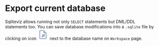 # Export current database

Sqliteviz allows running not only `SELECT` statements but DML/DDL statements
too. You can save database modifications into a `.sqlite` file by clicking on
icon ![](./img/file-export.svg) next to the database name on `Workspace`
page.
